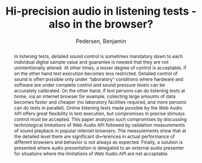 --- 
  title: "Hi-precision audio in listening tests - also in the browser?" 
  abstract: "In listening tests, detailed sound control is sometimes mandatory down to each individual digital sample value and guarantee is needed that they are not unintentionally altered. At other times, a lesser degree of control is acceptable, if on the other hand test execution becomes less restricted. Detailed control of sound is often possible only under “laboratory” conditions where hardware and software are under complete control and sound pressure levels can be accurately calibrated. On the other hand, if test persons can do listening tests at home, via an internet browser for example, collecting large amounts of data becomes faster and cheaper (no laboratory facilities required, and more persons can do tests in parallel). Online listening tests made possible by the Web Audio API offers great flexibility in test execution, but compromises in precise stimulus control must be accepted. This paper analyzes such compromises by discussing technological limitations of Web Audio API followed by validation measurements of sound playback in popular internet browsers. The measurements show that at the detailed level there are significant di↵erences in actual performance of different browsers and behavior is not always as expected. Finally, a solution is presented where audio presentation is delegated to an external audio presenter for situations where the limitations of Web Audio API are not acceptable." 
  address: "London" 
  author: "Pedersen, Benjamin" 
  booktitle: "Proceedings of the International Web Audio Conference" 
  editor: "Thalmann, Florian and Ewert, Sebastian" 
  month: "Proceedings of the International Web Audio Conference"
  pages: "" 
  publisher: "Queen Mary University of London" 
  series: "WAC '17"
  type: "Poster"  
  year: "2017" 
  id: "2017_EA_28" 
  tags: year2017 
  pdflink: /_data/papers/pdf/2017/2017_28.pdf
  ISSN: Can't find it!
---